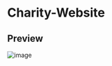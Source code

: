 # Charity-Website
## Preview
![image](https://freewebsitecreate.net/wp-content/uploads/2023/03/Complete-Responsive-Free-Charity-Website-Design-HTML-CSS-JS-100-Free-Download.webp)
